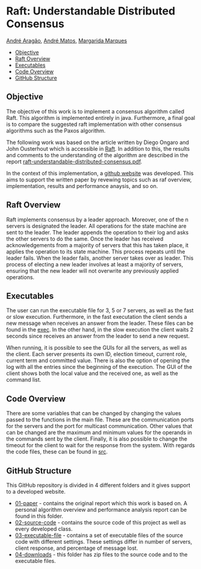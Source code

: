 # Raft: Understandable Distributed Consensus

[André Aragão](https://www.linkedin.com/in/andreribeiroaragao/), [André Matos](https://www.linkedin.com/in/andre-matos98/), [Margarida Marques](https://www.linkedin.com/in/margarida-marques-b65618162/)

- [Objective](#objective)
- [Raft Overview](#raft)
- [Executables](#exe)
- [Code Overview](#code)
- [GitHub Structure](#stru)

## Objective <a name="objective"></a>
The objective of this work is to implement a consensus algorithm called Raft. This algorithm is implemented entirely in java. Furthermore, a final goal is to compare the suggested raft implementation with other consensus algorithms such as the Paxos algorithm. 

The following work was based on the article written by Diego Ongaro and John Ousterhout which is accessible in [Raft](https://github.com/araragao/raft/blob/main/01-paper/raft-paper.pdf). In addition to this, the results and comments to the understanding of the algorithm are described in the report  [raft-understandable-distributed-consensus.pdf](https://github.com/araragao/raft/blob/main/01-paper/raft-understandable-distributed-consensus.pdf).

In the context of this implementation, a [github website](https://araragao.github.io/raft/) was developed. This aims to support the written paper by revewing topics such as raf overview, implementation, results and performance anaysis, and so on.

## Raft Overview <a name="raft"></a>

Raft implements consensus by a leader approach. Moreover, one of the n servers is designated the leader. All operations for the state machine are sent to the leader. The leader appends the operation to their log and asks the other servers to do the same. Once the leader has received acknowledgements from a majority of servers that this has taken place, it applies the operation to its state machine. This process repeats until the leader fails. When the leader fails, another server takes over as leader. This process of electing a new leader involves at least a majority of servers, ensuring that the new leader will not overwrite any previously applied operations.

## Executables <a name="exe"></a>
The user can run the executable file for 3, 5 or 7 servers, as well as the fast or slow execution. Furthermore, in the fast executation the client sends a new message when receives an answer from the leader. These files can be found in the [exec](https://github.com/araragao/raft/tree/main/03-executable-files). In the other hand, in the slow execution the client waits 2 seconds since receives an answer from the leader to send a new request.

When running, it is possible to see the GUIs for all the servers, as well as the client. Each server presents its own ID, election timeout, current role, current term and committed value. There is also the option of opening the log with all the entries since the beginning of the execution. The GUI of the client shows both the local value and the received one, as well as the command list. 

## Code Overview <a name="code"></a>
There are some variables that can be changed by changing the values passed to the functions in the main file. These are the communication ports for the servers and the port for multicast communication. Other values that can be changed are the maximum and minimum values for the operands in the commands sent by the client. 
Finally, it is also possible to change the timeout for the client to wait for the response from the system.
With regards the code files, these can be found in [src](https://github.com/araragao/raft/tree/main/03-executable-files).

## GitHub Structure <a name="stru"></a>

This GitHub repository is divided in 4 different folders and it gives support to a developed website.

* [01-paper](https://github.com/araragao/raft/tree/main/01-paper) - contains the original report which this work is based on. A personal algorithm overview and performance analysis report can be found in this folder.
* [02-source-code](https://github.com/araragao/raft/tree/main/02-source-code) - contains the source code of this project as well as every developed class.
* [03-executable-file](https://github.com/araragao/raft/tree/main/03-executable-files) - contains a set of executable files of the source code with different settings. These settings differ in number of servers, client response, and percentage of message lost.
* [04-downloads](https://github.com/araragao/raft/tree/main/04-downloads) - this folder has zip files to the source code and to the executable files.
